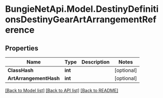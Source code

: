 
# BungieNetApi.Model.DestinyDefinitionsDestinyGearArtArrangementReference

## Properties

Name | Type | Description | Notes
------------ | ------------- | ------------- | -------------
**ClassHash** | **int** |  | [optional] 
**ArtArrangementHash** | **int** |  | [optional] 

[[Back to Model list]](../README.md#documentation-for-models)
[[Back to API list]](../README.md#documentation-for-api-endpoints)
[[Back to README]](../README.md)

